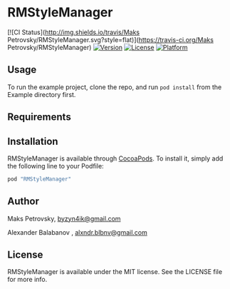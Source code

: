 # RMStyleManager

[![CI Status](http://img.shields.io/travis/Maks Petrovsky/RMStyleManager.svg?style=flat)](https://travis-ci.org/Maks Petrovsky/RMStyleManager)
[![Version](https://img.shields.io/cocoapods/v/RMStyleManager.svg?style=flat)](http://cocoapods.org/pods/RMStyleManager)
[![License](https://img.shields.io/cocoapods/l/RMStyleManager.svg?style=flat)](http://cocoapods.org/pods/RMStyleManager)
[![Platform](https://img.shields.io/cocoapods/p/RMStyleManager.svg?style=flat)](http://cocoapods.org/pods/RMStyleManager)

## Usage

To run the example project, clone the repo, and run `pod install` from the Example directory first.

## Requirements

## Installation

RMStyleManager is available through [CocoaPods](http://cocoapods.org). To install
it, simply add the following line to your Podfile:

```ruby
pod "RMStyleManager"
```

## Author

Maks Petrovsky, byzyn4ik@gmail.com

Alexander Balabanov ,  alxndr.blbnv@gmail.com

## License

RMStyleManager is available under the MIT license. See the LICENSE file for more info.
